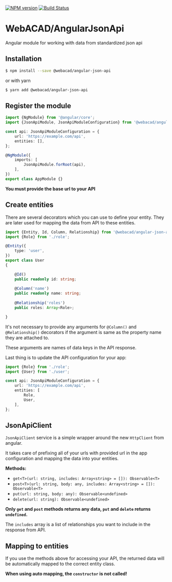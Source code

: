 [![NPM version](https://img.shields.io/npm/v/@webacad/angular-json-api.svg?style=flat-square)](https://www.npmjs.com/package/@webacad/angular-json-api)
[![Build Status](https://img.shields.io/travis/Web-ACAD/angular-json-api.svg?style=flat-square)](https://travis-ci.org/Web-ACAD/angular-json-api)

# WebACAD/AngularJsonApi

Angular module for working with data from standardized json api

## Installation

```bash
$ npm install --save @webacad/angular-json-api
```

or with yarn

```bash
$ yarn add @webacad/angular-json-api
```

## Register the module

```typescript
import {NgModule} from '@angular/core';
import {JsonApiModule, JsonApiModuleConfiguration} from '@webacad/angular-json-api';

const api: JsonApiModuleConfiguration = {
    url: 'https://example.com/api',
    entities: [],
};

@NgModule({
    imports: [
        JsonApiModule.forRoot(api),
    ],
})
export class AppModule {}
```

**You must provide the base url to your API**

## Create entities

There are several decorators which you can use to define your entity. They are later used for mapping the data from API 
to these entities.

```typescript
import {Entity, Id, Column, Relationship} from '@webacad/angular-json-api';
import {Role} from './role';

@Entity({
    type: 'user',
})
export class User
{

    @Id()
    public readonly id: string;
    
    @Column('name')
    public readonly name: string;
    
    @Relationship('roles')
    public roles: Array<Role>;

}
```

It's not necessary to provide any arguments for `@Column()` and `@Relationship()` decorators if the argument is same as 
the property name they are attached to.

These arguments are names of data keys in the API response.

Last thing is to update the API configuration for your app:

```typescript
import {Role} from './role';
import {User} from './user';

const api: JsonApiModuleConfiguration = {
    url: 'https://example.com/api',
    entities: [
        Role,
        User,
    ],
};
```

## JsonApiClient

`JsonApiClient` service is a simple wrapper around the new `HttpClient` from angular.

It takes care of prefixing all of your urls with provided url in the app configuration and mapping the data into your 
entities.

**Methods:**

* `get<T>(url: string, includes: Array<string> = []): Observable<T>`
* `post<T>(url: string, body: any, includes: Array<string> = []): Observable<T>`
* `put(url: string, body: any): Observable<undefined>`
* `delete(url: string): Observable<undefined>`

**Only `get` and `post` methods returns any data, `put` and `delete` returns `undefined`.**

The `includes` array is a list of relationships you want to include in the response from API.

## Mapping to entities

If you use the methods above for accessing your API, the returned data will be automatically mapped to the correct 
entity class.

**When using auto mapping, the `constructor` is not called!**
